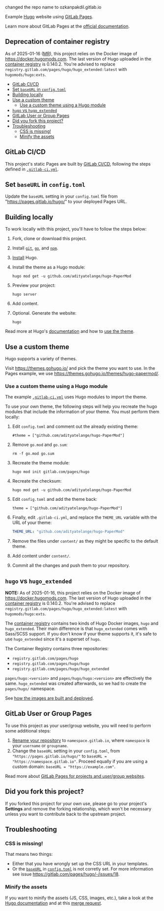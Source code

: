 changed the repo name to ozkanpakdil.gitlab.io

Example [Hugo](https://gohugo.io) website using [GitLab Pages](https://about.gitlab.com/stages-devops-lifecycle/pages/).

Learn more about GitLab Pages at the [official documentation](https://docs.gitlab.com/ce/user/project/pages/).

## Deprecation of container registry

As of 2025-01-16 ([MR](https://gitlab.com/pages/hugo/-/merge_requests/206)), this project relies on the Docker image of <https://docker.hugomods.com>.
The last version of Hugo uploaded in the
[container registry](https://gitlab.com/pages/hugo/container_registry)
is 0.140.2. You're advised to replace `registry.gitlab.com/pages/hugo/hugo_extended:latest`
with `hugomods/hugo:exts`.

<!-- START doctoc generated TOC please keep comment here to allow auto update -->
<!-- DON'T EDIT THIS SECTION, INSTEAD RE-RUN doctoc TO UPDATE -->

- [GitLab CI/CD](#gitlab-cicd)
- [Set `baseURL` in `config.toml`](#set-baseurl-in-configtoml)
- [Building locally](#building-locally)
- [Use a custom theme](#use-a-custom-theme)
    - [Use a custom theme using a Hugo module](#use-a-custom-theme-using-a-hugo-module)
- [`hugo` vs `hugo_extended`](#hugo-vs-hugo_extended)
- [GitLab User or Group Pages](#gitlab-user-or-group-pages)
- [Did you fork this project?](#did-you-fork-this-project)
- [Troubleshooting](#troubleshooting)
    - [CSS is missing!](#css-is-missing)
    - [Minify the assets](#minify-the-assets)

<!-- END doctoc generated TOC please keep comment here to allow auto update -->

## GitLab CI/CD

This project's static Pages are built by [GitLab CI/CD](https://about.gitlab.com/stages-devops-lifecycle/continuous-integration/),
following the steps defined in [`.gitlab-ci.yml`](.gitlab-ci.yml).

## Set `baseURL` in `config.toml`

Update the `baseURL` setting in your `config.toml` file from "https://pages.gitlab.io/hugo/" to your deployed Pages URL.

## Building locally

To work locally with this project, you'll have to follow the steps below:

1. Fork, clone or download this project.
1. Install [`git`](https://docs.gitlab.com/ee/topics/git/how_to_install_git/), [`go`](https://go.dev/doc/install), and [`npm`](https://docs.npmjs.com/downloading-and-installing-node-js-and-npm).
1. [Install](https://gohugo.io/getting-started/installing/) Hugo.
1. Install the theme as a Hugo module:

   ```shell
   hugo mod get -u github.com/adityatelange/hugo-PaperMod
   ```

1. Preview your project:

   ```shell
   hugo server
   ```

1. Add content.
1. Optional. Generate the website:

   ```shell
   hugo
   ```

Read more at Hugo's [documentation](https://gohugo.io/getting-started/) and
how to [use the theme](https://github.com/adityatelange/hugo-PaperMod/wiki).

## Use a custom theme

Hugo supports a variety of themes.

Visit <https://themes.gohugo.io/> and pick the theme you want to use. In the
Pages example, we use <https://themes.gohugo.io/themes/hugo-papermod/>.

### Use a custom theme using a Hugo module

The example [`.gitlab-ci.yml`](.gitlab-ci.yml) uses Hugo modules to import the theme.

To use your own theme, the following steps will help you recreate the hugo modules
that include the information of your theme. You must perform them locally:

1. Edit `config.toml` and comment out the already existing theme:

   ```plaintext
   #theme = ["github.com/adityatelange/hugo-PaperMod"]
   ```

1. Remove `go.mod` and `go.sum`:

   ```shell
   rm -f go.mod go.sum
   ```

1. Recreate the theme module:

   ```shell
   hugo mod init gitlab.com/pages/hugo
   ```

1. Recreate the checksum:

   ```shell
   hugo mod get -u github.com/adityatelange/hugo-PaperMod
   ```

1. Edit `config.toml` and add the theme back:

   ```plaintext
   theme = ["github.com/adityatelange/hugo-PaperMod"]
   ```

1. Finally, edit `.gitlab-ci.yml`, and replace the `THEME_URL` variable with the URL of your theme:

   ```yaml
   THEME_URL: "github.com/adityatelange/hugo-PaperMod"
   ```

1. Remove the files under `content/` as they might be specific to the default theme.
1. Add content under `content/`.
1. Commit all the changes and push them to your repository.

## `hugo` vs `hugo_extended`

**NOTE:**
As of 2025-01-16, this project relies on the Docker image of <https://docker.hugomods.com>.
The last version of Hugo uploaded in the
[container registry](https://gitlab.com/pages/hugo/container_registry)
is 0.140.2. You're advised to replace `registry.gitlab.com/pages/hugo/hugo_extended:latest`
with `hugomods/hugo:exts`.

The [container registry](https://gitlab.com/pages/hugo/container_registry)
contains two kinds of Hugo Docker images, `hugo` and
`hugo_extended`. Their main difference is that `hugo_extended` comes with
Sass/SCSS support. If you don't know if your theme supports it, it's safe to
use `hugo_extended` since it's a superset of `hugo`.

The Container Registry contains three repositories:

- `registry.gitlab.com/pages/hugo`
- `registry.gitlab.com/pages/hugo/hugo`
- `registry.gitlab.com/pages/hugo/hugo_extended`

`pages/hugo:<version>` and `pages/hugo/hugo:<version>` are effectively the same.
`hugo_extended` was created afterwards, so we had to create the `pages/hugo/` namespace.

See [how the images are built and deployed](https://gitlab.com/pages/hugo/-/blob/707b8e367cdea5dbf471ff5bbec9f684ae51de79/.gitlab-ci.yml#L36-47).

## GitLab User or Group Pages

To use this project as your user/group website, you will need to perform
some additional steps:

1. [Rename your repository](https://docs.gitlab.com/ee/user/project/settings/#rename-a-repository) to `namespace.gitlab.io`, where `namespace` is
   your `username` or `groupname`.
1. Change the `baseURL` setting in your `config.toml`, from `"https://pages.gitlab.io/hugo/"` to `baseURL = "https://namespace.gitlab.io"`.
   Proceed equally if you are using a custom domain: `baseURL = "https://example.com"`.

Read more about [GitLab Pages for projects and user/group websites](https://docs.gitlab.com/ce/user/project/pages/getting_started_part_one.html).

## Did you fork this project?

If you forked this project for your own use, please go to your project's
**Settings** and remove the forking relationship, which won't be necessary
unless you want to contribute back to the upstream project.

## Troubleshooting

### CSS is missing!

That means two things:

- Either that you have wrongly set up the CSS URL in your templates.
- Or the [`baseURL`](https://gohugo.io/getting-started/configuration/#baseurl) in [`config.toml`](/config.toml) is not corretly set. For more information see issue https://gitlab.com/pages/hugo/-/issues/18.

### Minify the assets

If you want to minify the assets (JS, CSS, images, etc.), take a look at the [Hugo documentation](https://gohugo.io/getting-started/configuration/#configure-minify) and at this [merge request](https://gitlab.com/pages/hugo/-/merge_requests/79).
